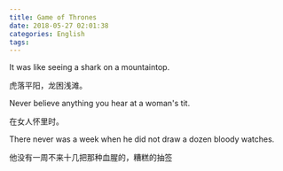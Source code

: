```yaml
---
title: Game of Thrones
date: 2018-05-27 02:01:38
categories: English
tags:
---
```


It was like seeing a shark on a mountaintop.

虎落平阳，龙困浅滩。

Never believe anything you hear at a woman's tit.

在女人怀里时。

There never was a week when he did not draw a dozen bloody watches.

他没有一周不来十几把那种血腥的，糟糕的抽签
